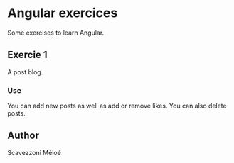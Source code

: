 # Angular exercices

Some exercises to learn Angular.

## Exercie 1

A post blog.

### Use

You can add new posts as well as add or remove likes. You can also delete posts.

## Author

Scavezzoni Méloé
